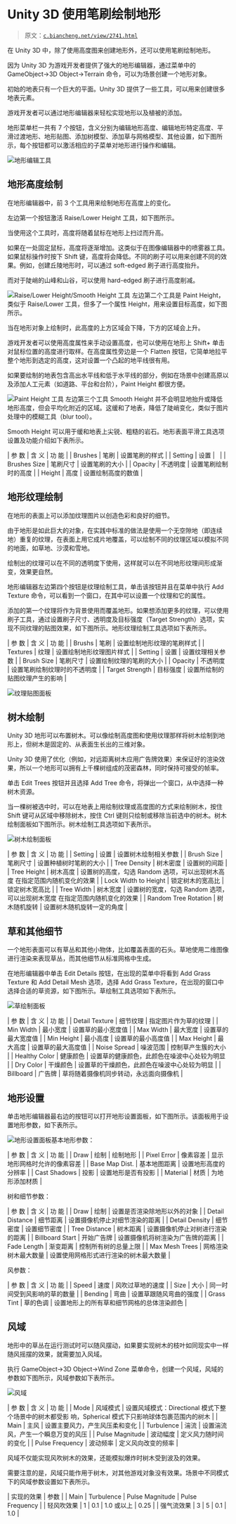 # Unity 3D 使用笔刷绘制地形

> 原文：[`c.biancheng.net/view/2741.html`](http://c.biancheng.net/view/2741.html)

在 Unity 3D 中，除了使用高度图来创建地形外，还可以使用笔刷绘制地形。

因为 Unity 3D 为游戏开发者提供了强大的地形编辑器，通过菜单中的 GameObject→3D Object→Terrain 命令，可以为场景创建一个地形对象。

初始的地表只有一个巨大的平面。Unity 3D 提供了一些工具，可以用来创建很多地表元素。

游戏开发者可以通过地形编辑器来轻松实现地形以及植被的添加。

地形菜单栏一共有 7 个按钮，含义分别为编辑地形高度、编辑地形特定高度、平滑过渡地形、地形贴图、添加树模型、添加草与网格模型、其他设置，如下图所示，每个按钮都可以激活相应的子菜单对地形进行操作和编辑。

![地形编辑工具](img/dde889f0e4d7ccd6a9e82391b295c65c.png)

## 地形高度绘制

在地形编辑器中，前 3 个工具用来绘制地形在高度上的变化。

左边第一个按钮激活 Raise/Lower Height 工具，如下图所示。

当使用这个工具时，高度将随着鼠标在地形上扫过而升高。

如果在一处固定鼠标，高度将逐渐增加。这类似于在图像编辑器中的喷雾器工具。如果鼠标操作时按下 Shift 键，高度将会降低。不同的刷子可以用来创建不同的效果。例如，创建丘陵地形时，可以通过 soft-edged 刷子进行高度抬升。

而对于陡峭的山峰和山谷，可以使用 hard-edged 刷子进行高度削减。

![Raise/Lower Height/Smooth Height 工具](img/c7b5dc5eafc5b8d88e61e12a294eb4b8.png)
左边第二个工具是 Paint Height，类似于 Raise/Lower 工具，但多了一个属性 Height，用来设置目标高度，如下图所示。

当在地形对象上绘制时，此高度的上方区域会下降，下方的区域会上升。

游戏开发者可以使用高度属性来手动设置高度，也可以使用在地形上 Shift+ 单击对鼠标位置的高度进行取样。在高度属性旁边是一个 Flatten 按钮，它简单地拉平整个地形到选定的高度，这对设置一个凸起的地平线很有用。

如果要绘制的地表包含高出水平线和低于水平线的部分，例如在场景中创建高原以及添加人工元素（如道路、平台和台阶），Paint Height 都很方便。

![Paint Height 工具](img/a4dd75252c4593f1b4e8b5b227e1c446.png)
左边第三个工具 Smooth Height 并不会明显地抬升或降低地形高度，但会平均化附近的区域。这缓和了地表，降低了陡峭变化，类似于图片处理中的模糊工具（blur tool）。

Smooth Height 可以用于缓和地表上尖锐、粗糙的岩石。地形表面平滑工具选项设置及功能介绍如下表所示。

| 参 数 | 含 义 | 功 能 |
| Brushes | 笔刷 | 设置笔刷的样式 |
| Setting | 设置 |   |
| Brushes Size | 笔刷尺寸 | 设置笔刷的大小 |
| Opacity | 不透明度 | 设置笔刷绘制时的高度 |
| Height | 高度 | 设置绘制高度的数值 |

## 地形纹理绘制

在地形的表面上可以添加纹理图片以创造色彩和良好的细节。

由于地形是如此巨大的对象，在实践中标准的做法是使用一个无空隙地（即连续地）重复的纹理，在表面上用它成片地覆盖，可以绘制不同的纹理区域以模拟不同的地面，如草地、沙漠和雪地。

绘制出的纹理可以在不同的透明度下使用，这样就可以在不同地形纹理间形成渐变，效果更自然。

地形编辑器左边第四个按钮是纹理绘制工具，单击该按钮并且在菜单中执行 Add Texture 命令，可以看到一个窗口，在其中可以设置一个纹理和它的属性。

添加的第一个纹理将作为背景使用而覆盖地形。如果想添加更多的纹理，可以使用刷子工具，通过设置刷子尺寸、透明度及目标强度（Target Strength）选项，实现不同纹理的贴图效果，如下图所示。地形纹理绘制工具选项如下表所示。

| 参 数 | 含 义 | 功 能 |
| Brushs | 笔刷 | 设置绘制地形纹理的笔刷样式 |
| Textures | 纹理 | 设置绘制地形纹理图片样式 |
| Setting | 设置 | 设置纹理相关参数 |
| Brush Size | 笔刷尺寸 | 设置绘制纹理的笔刷的大小 |
| Opacity | 不透明度 | 设置笔刷绘制纹理时的不透明度 |
| Target Strength | 目标强度 | 设置所绘制的贴图纹理产生的影响 |

![纹理贴图面板](img/f61a0c0f251ceed28fbc1e90e1b0d9f4.png)

## 树木绘制

Unity 3D 地形可以布置树木。可以像绘制高度图和使用纹理那样将树木绘制到地形上，但树木是固定的、从表面生长出的三维对象。

Unity 3D 使用了优化（例如，对远距离树木应用广告牌效果）来保证好的渲染效果，所以一个地形可以拥有上千棵树组成的茂密森林，同时保持可接受的帧率。

单击 Edit Trees 按钮并且选择 Add Tree 命令，将弹出一个窗口，从中选择一种树木资源。

当一棵树被选中时，可以在地表上用绘制纹理或高度图的方式来绘制树木，按住 Shift 键可从区域中移除树木，按住 Ctrl 键则只绘制或移除当前选中的树木。树木绘制面板如下图所示。树木绘制工具选项如下表所示。

![树木绘制面板](img/19df896d7afc5eb013175b7224b560e7.png)

| 参 数 | 含 义 | 功 能 |
| Setting | 设置 | 设置树木绘制相关参数 |
| Brush Size | 笔刷尺寸 | 设置种植树时笔刷的大小 |
| Tree Density | 树木密度 | 设置树的间距 |
| Tree Height | 树木高度 | 设置树的高度，勾选 Random 选项，可以出现树木高度 在指定范围内随机变化的效果 |
| Lock Width to Height | 锁定树木的宽高比 | 锁定树木宽高比 |
| Tree Width | 树木宽度 | 设置树的宽度，勾选 Random 选项，可以出现树木宽度 在指定范围内随机变化的效果 |
| Random Tree Rotation | 树木随机旋转 | 设置树木随机旋转一定的角度 |

## 草和其他细节

一个地形表面可以有草丛和其他小物体，比如覆盖表面的石头。草地使用二维图像进行渲染来表现草丛，而其他细节从标准网格中生成。

在地形编辑器中单击 Edit Details 按钮，在出现的菜单中将看到 Add Grass Texture 和 Add Detail Mesh 选项，选择 Add Grass Texture，在出现的窗口中选择合适的草资源，如下图所示。草绘制工具选项如下表所示。

![草绘制面板](img/b5c19121de4157e2e02c6494d58efaef.png)

| 参 数 | 含 义 | 功 能 |
| Detail Texture | 细节纹理 | 指定图片作为草的纹理 |
| Min Width | 最小宽度 | 设置草的最小宽度值 |
| Max Width | 最大宽度 | 设置草的最大宽度值 |
| Min Height | 最小高度 | 设置草的最小高度值 |
| Max Height | 最大高度 | 设置草的最大高度值 |
| Noise Spread | 噪波范围 | 控制草产生簇的大小 |
| Healthy Color | 健康颜色 | 设置草的健康颜色，此颜色在噪波中心处较为明显 |
| Dry Color | 干燥颜色 | 设置草的干燥颜色，此颜色在噪波中心处较为明显 |
| Billboard | 广告牌 | 草将随着摄像机同步转动，永远面向摄像机 |

## 地形设置

单击地形编辑器最右边的按钮可以打开地形设置面板，如下图所示。该面板用于设置地形参数，如下表所示。

![地形设置面板](img/0ccd2f3f18b7b0e63652073dab58edce.png)基本地形参数：

| 参 数 | 含 义 | 功 能 |
| Draw | 绘制 | 绘制地形 |
| Pixel Error | 像素容差 | 显示地形网格时允许的像素容差 |
| Base Map Dist. | 基本地图距离 | 设置地形高度的分辨率 |
| Cast Shadows | 投影 | 设置地形是否有投影 |
| Material | 材质 | 为地形添加材质 |

树和细节参数：

| 参 数 | 含 义 | 功 能 |
| Draw | 绘制 | 设置是否渲染除地形以外的对象 |
| Detail Distance | 细节距离 | 设置摄像机停止对细节渲染的距离 |
| Detail Density | 细节密度 | 设置细节密度 |
| Tree Distance | 树木距离 | 设置摄像机停止对树进行渲染的距离 |
| Billboard Start | 开始广告牌 | 设置摄像机将树渲染为广告牌的距离 |
| Fade Length | 渐变距离 | 控制所有树的总量上限 |
| Max Mesh Trees | 网格渲染树木最大数量 | 设置使用网格形式进行渲染的树木最大数量 |

风参数：

| 参 数 | 含 义 | 功 能 |
| Speed | 速度 | 风吹过草地的速度 |
| Size | 大小 | 同一时间受到风影响的草的数量 |
| Bending | 弯曲 | 设置草跟随风弯曲的强度 |
| Grass Tint | 草的色调 | 设置地形上的所有草和细节网格的总体渲染颜色 |

## 风域

地形中的草丛在运行测试时可以随风摆动，如果要实现树木的枝叶如同现实中一样随风摇摆的效果，就需要加入风域。

执行 GameObject→3D Object→Wind Zone 菜单命令，创建一个风域，风域的参数如下图所示，风域参数如下表所示。

![风域](img/9f84f53161b0e8ccab71165654b8ecd2.png)

| 参 数 | 含 义 | 功 能 |
| Mode | 风域模式 | 设置风域模式：Directional 模式下整个场景中的树木都受影 响，Spherical 模式下只影响球体包裹范围内的树木 |
| Main | 主风 | 设置主要风力，产生风压柔和变化 |
| Turbulence | 湍流 | 设置湍流风，产生一个瞬息万变的风压 |
| Pulse Magnitude | 波动幅度 | 定义风力随时间的变化 |
| Pulse Frequency | 波动频率 | 定义风向改变的频率 |

风域不仅能实现风吹树木的效果，还能模拟爆炸时树木受到波及的效果。

需要注意的是，风域只能作用于树木，对其他游戏对象没有效果。场景中不同模式下的风域参数设置如下表所示。

| 实现的效果 | 参数 |
| Main | Turbulence | Pulse Magnitude | Pulse Frequency |
| 轻风吹效果 | 1 | 0.1 | 1.0 或以上 | 0.25 |
| 强气流效果 | 3 | 5 | 0.1 | 1.0 |
